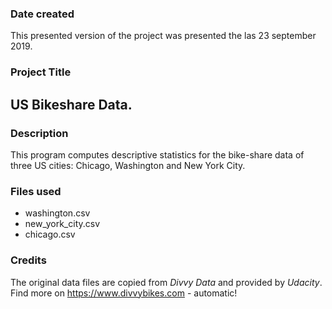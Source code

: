 ### Date created
This presented version of the project was presented the las 23 september 2019.

### Project Title
## US Bikeshare Data.

### Description
This program computes descriptive statistics for the bike-share data of three US cities: Chicago, Washington and New York City.

### Files used
- washington.csv
- new_york_city.csv
- chicago.csv

### Credits
The original data files are copied from _Divvy Data_ and provided by _Udacity_.
Find more on https://www.divvybikes.com - automatic! 
